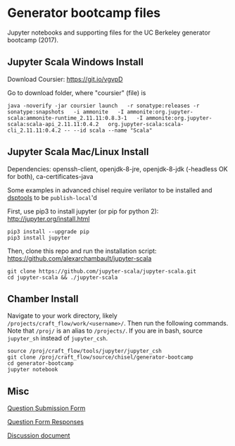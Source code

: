 # Generator bootcamp files

Jupyter notebooks and supporting files for the UC Berkeley generator bootcamp (2017).

## Jupyter Scala Windows Install
Download Coursier: https://git.io/vgvpD

Go to download folder, where "coursier" (file) is
```
java -noverify -jar coursier launch   -r sonatype:releases -r sonatype:snapshots   -i ammonite   -I ammonite:org.jupyter-scala:ammonite-runtime_2.11.11:0.8.3-1   -I ammonite:org.jupyter-scala:scala-api_2.11.11:0.4.2   org.jupyter-scala:scala-cli_2.11.11:0.4.2 -- --id scala --name "Scala"
```

## Jupyter Scala Mac/Linux Install
Dependencies: openssh-client, openjdk-8-jre, openjdk-8-jdk (-headless OK for both),  ca-certificates-java

Some examples in advanced chisel require verilator to be installed and [dsptools](https://github.com/ucb-bar/dsptools) to be `publish-local`'d

First, use pip3 to install jupyter (or pip for python 2): http://jupyter.org/install.html
```
pip3 install --upgrade pip
pip3 install jupyter
```

Then, clone this repo and run the installation script: https://github.com/alexarchambault/jupyter-scala

```
git clone https://github.com/jupyter-scala/jupyter-scala.git
cd jupyter-scala && ./jupyter-scala
```

## Chamber Install

Navigate to your work directory, likely `/projects/craft_flow/work/<username>/`. Then run the following commands. Note that `/proj/` is an alias to `/projects/`. If you are in bash, source `jupyter_sh` instead of `jupyter_csh`.

```
source /proj/craft_flow/tools/jupyter/jupyter_csh
git clone /proj/craft_flow/source/chisel/generator-bootcamp
cd generator-bootcamp
jupyter notebook
```

## Misc

[Question Submission Form](https://tinyurl.com/bootcampchisel)

[Question Form Responses](https://docs.google.com/spreadsheets/d/1IjALLZFOoXxJbY1wcs5Zwpza8ksK0IHgdknq9hAr2lU/edit?usp=sharing)

[Discussion document](https://docs.google.com/document/d/10CahcycM6Uk7cqgGHRcegrNueqCWZKNDxZdc1S36ZcE/view)
